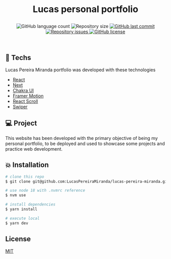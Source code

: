 <h1 align="center">
  <br/>

  Lucas personal portfolio
</h1>

<p align="center">
  <img alt="GitHub language count" src="https://img.shields.io/github/languages/count/LucasPereiraMiranda/lucas-pereira-miranda.github.io">

  <img alt="Repository size" src="https://img.shields.io/github/repo-size/LucasPereiraMiranda/lucas-pereira-miranda.github.io">
  
  <a href="https://github.com/LucasPereiraMiranda/lucas-pereira-miranda.github.io/commits/main">
    <img alt="GitHub last commit" src="https://img.shields.io/github/last-commit/LucasPereiraMiranda/lucas-pereira-miranda.github.io">
  </a>

  <a href="https://github.com/LucasPereiraMiranda/lucas-pereira-miranda.github.io/issues">
    <img alt="Repository issues" src="https://img.shields.io/github/issues/LucasPereiraMiranda/lucas-pereira-miranda.github.io">
  </a>

  <a href="https://github.com/LucasPereiraMiranda/lucas-pereira-miranda.github.io/issues">
    <img alt="GitHub license" src="https://img.shields.io/github/license/LucasPereiraMiranda/lucas-pereira-miranda.github.io">
  </a>
</p>

<br>


## 🚀 Techs

Lucas Pereira Miranda portfolio was developed with these technologies

- [React](https://react.dev/)
- [Next](https://nextjs.org/)
- [Chakra UI](https://v2.chakra-ui.com/)
- [Framer Motion](https://www.framer.com/motion/)
- [React Scroll](https://www.npmjs.com/package/react-scroll)
- [Swiper](https://swiperjs.com/)

## 💻 Project

This website has been developed with the primary objective of being my personal portfolio, to be deployed and used to showcase some projects and practice web development.

## :boom: Installation

```bash
# clone this repo
$ git clone git@github.com:LucasPereiraMiranda/lucas-pereira-miranda.github.io.git

# use node 18 with .nvmrc reference
$ nvm use

# install dependencies
$ yarn install

# execute local
$ yarn dev

```

## License

[MIT](LICENSE)